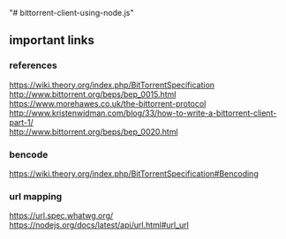 "# bittorrent-client-using-node.js" 
## important links 
### references
https://wiki.theory.org/index.php/BitTorrentSpecification \
http://www.bittorrent.org/beps/bep_0015.html \
https://www.morehawes.co.uk/the-bittorrent-protocol \
http://www.kristenwidman.com/blog/33/how-to-write-a-bittorrent-client-part-1/ \
http://www.bittorrent.org/beps/bep_0020.html
### bencode 
https://wiki.theory.org/index.php/BitTorrentSpecification#Bencoding
### url mapping  
https://url.spec.whatwg.org/ \
https://nodejs.org/docs/latest/api/url.html#url_url
